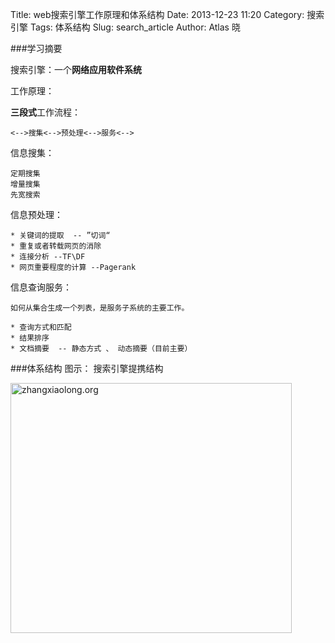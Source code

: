 Title: web搜索引擎工作原理和体系结构
Date: 2013-12-23 11:20
Category: 搜索引擎
Tags: 体系结构
Slug: search_article
Author: Atlas 晓



###学习摘要

搜索引擎：一个**网络应用软件系统**

工作原理：

**三段式**工作流程：

    <-->搜集<-->预处理<-->服务<-->

信息搜集：

    定期搜集
	增量搜集
	先宽搜索

信息预处理：

	* 关键词的提取  -- ”切词“
	* 重复或者转载网页的消除 
	* 连接分析 --TF\DF
	* 网页重要程度的计算 --Pagerank

信息查询服务：

    如何从集合生成一个列表，是服务子系统的主要工作。

	* 查询方式和匹配
	* 结果排序
	* 文档摘要  -- 静态方式 、 动态摘要（目前主要）

###体系结构
图示： 搜索引擎提携结构

<img src="http://ww4.sinaimg.cn/large/b7ba225djw1eedwocsfhsj20ib0eujs2.jpg" alt="zhangxiaolong.org" title="搜索引擎体系结构" height="400" width="450" />


